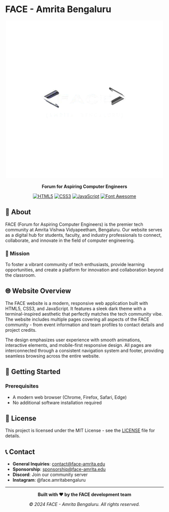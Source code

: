 # FACE - Amrita Bengaluru

<div align="center">

![FACE Logo](FaceLogo.png)

**Forum for Aspiring Computer Engineers**


[![HTML5](https://img.shields.io/badge/HTML5-E34F26?style=for-the-badge&logo=html5&logoColor=white)](https://developer.mozilla.org/en-US/docs/Web/HTML)
[![CSS3](https://img.shields.io/badge/CSS3-1572B6?style=for-the-badge&logo=css3&logoColor=white)](https://developer.mozilla.org/en-US/docs/Web/CSS)
[![JavaScript](https://img.shields.io/badge/JavaScript-F7DF1E?style=for-the-badge&logo=javascript&logoColor=black)](https://developer.mozilla.org/en-US/docs/Web/JavaScript)
[![Font Awesome](https://img.shields.io/badge/Font_Awesome-339AF0?style=for-the-badge&logo=fontawesome&logoColor=white)](https://fontawesome.com/)

</div>

## 📖 About

FACE (Forum for Aspiring Computer Engineers) is the premier tech community at Amrita Vishwa Vidyapeetham, Bengaluru. Our website serves as a digital hub for students, faculty, and industry professionals to connect, collaborate, and innovate in the field of computer engineering.

### 🎯 Mission
To foster a vibrant community of tech enthusiasts, provide learning opportunities, and create a platform for innovation and collaboration beyond the classroom.

## 🌐 Website Overview

The FACE website is a modern, responsive web application built with HTML5, CSS3, and JavaScript. It features a sleek dark theme with a terminal-inspired aesthetic that perfectly matches the tech community vibe. The website includes multiple pages covering all aspects of the FACE community - from event information and team profiles to contact details and project credits.

The design emphasizes user experience with smooth animations, interactive elements, and mobile-first responsive design. All pages are interconnected through a consistent navigation system and footer, providing seamless browsing across the entire website.

## 🚀 Getting Started

### Prerequisites
- A modern web browser (Chrome, Firefox, Safari, Edge)
- No additional software installation required



## 📄 License

This project is licensed under the MIT License - see the [LICENSE](LICENSE) file for details.

## 

## 📞 Contact

- **General Inquiries**: contact@face-amrita.edu
- **Sponsorship**: sponsorship@face-amrita.edu
- **Discord**: Join our community server
- **Instagram**: @face.amritabengaluru

---

<div align="center">

**Built with ❤️ by the FACE development team**

*© 2024 FACE - Amrita Bengaluru. All rights reserved.*

</div>
